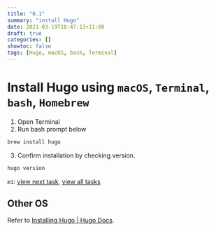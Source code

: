 ```yaml
---
title: "0.1"
summary: "install Hugo"
date: 2021-03-19T18:47:13+11:00
draft: true
categories: []
showtoc: false
tags: [Hugo, macOS, bash, Terminal]
---
```

# Install Hugo using `macOS`, `Terminal`, `bash`, `Homebrew`
1. Open Terminal
2. Run bash prompt below
```bash
brew install hugo
```
3. Confirm installation by checking version.
```bash
hugo version
```

`m1`: [view next task](../0.2), [view all tasks](../0#tasks)


## Other OS
Refer to [Installing Hugo | Hugo Docs](https://gohugo.io/getting-started/installing/).

